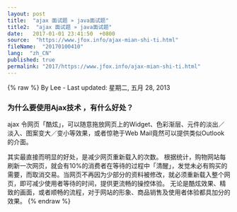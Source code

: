 ```yaml
---
layout: post
title:  "ajax 面试题 » java面试题"
title2:  "ajax 面试题 » java面试题"
date:   2017-01-01 23:41:50  +0800
source:  "https://www.jfox.info/ajax-mian-shi-ti.html"
fileName:  "20170100410"
lang:  "zh_CN"
published: true
permalink: "2017/https://www.jfox.info/ajax-mian-shi-ti.html"
---
```

{% raw %}
By Lee - Last updated: 星期二, 五月 28, 2013

### 为什么要使用Ajax技术 ，有什么好处？

ajax 令网页「酷炫」，可以随意拖放网页上的Widget、色彩渐层、元件的淡出／淡入、图案变大／变小等效果，或者惊艳于Web Mail竟然可以提供类似Outlook的介面。

其实最直接而明显的好处，是减少网页重新载入的次数。
根据统计，购物网站每刷新一次网页，就会有10%的消费者在等待的过程中「清醒」，发觉未必有购买的需要，而取消交易。当网页不再因为少部分的资料被修改，就必须重新载入整个网页，即可减少使用者等待的时间，提供更流畅的操控体验。
无论是酷炫效果、精致的画面，或者顺畅的流程，对于网站的形象、商品销售及使用者体验都具加分的效果。
{% endraw %}